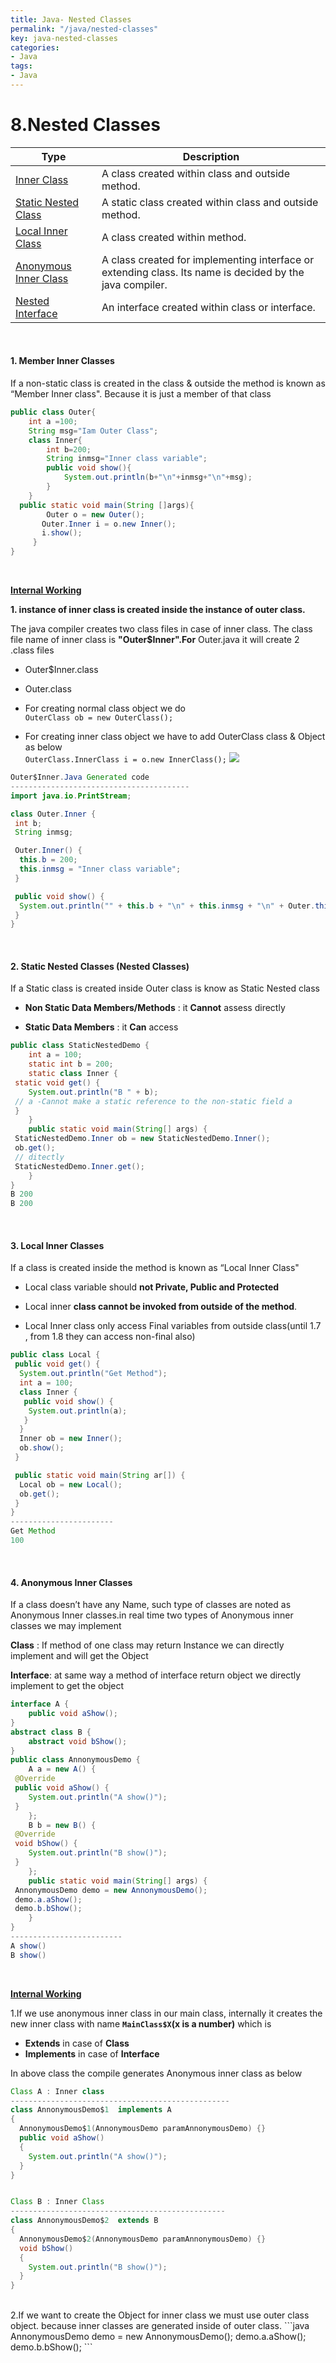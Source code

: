 ```yaml
---
title: Java- Nested Classes
permalink: "/java/nested-classes"
key: java-nested-classes
categories:
- Java
tags:
- Java
---
```


8.Nested Classes
================

| **Type**                                                                     | Description                                                                                              |
|------------------------------------------------------------------------------|----------------------------------------------------------------------------------------------------------|
| [Inner Class](#)           | A class created within class and outside method.                                                         |
| [Static Nested Class](#)   | A static class created within class and outside method.                                                  |
| [Local Inner Class](#)     | A class created within method.                                                                           |
| [Anonymous Inner Class](#) | A class created for implementing interface or extending class. Its name is decided by the java compiler. |
| [Nested Interface](#)      | An interface created within class or interface.                                                          |

<br>

#### 1. Member Inner Classes

If a non-static class is created in the class & outside the method is known as
“Member Inner class". Because it is just a member of that class
```java
public class Outer{    
    int a =100;
    String msg="Iam Outer Class";    
    class Inner{
        int b=200;
        String inmsg="Inner class variable";
        public void show(){
            System.out.println(b+"\n"+inmsg+"\n"+msg);
        }
    }
  public static void main(String []args){
        Outer o = new Outer();
       Outer.Inner i = o.new Inner();
       i.show();
     }
}
```

<br>

**<u>Internal Working</u>**

**1. instance of inner class is created inside the instance of outer class.**

The java compiler creates two class files in case of inner class. The class file
name of inner class is **"Outer$Inner".For** Outer.java it will create 2 .class
files

-   Outer$Inner.class
-   Outer.class

-   For creating normal class object we do  
    `OuterClass ob = new OuterClass();`

-   For creating inner class object we have to add OuterClass class & Object as below  
`OuterClass.InnerClass i = o.new InnerClass();`
![](media/6720e0b738586034565d4a5c60edc70f.jpg)


```java
Outer$Inner.Java Generated code
----------------------------------------
import java.io.PrintStream;

class Outer.Inner {
 int b;
 String inmsg;

 Outer.Inner() {
  this.b = 200;
  this.inmsg = "Inner class variable";
 }

 public void show() {
  System.out.println("" + this.b + "\n" + this.inmsg + "\n" + Outer.this.msg);
 }
}
```

<br>

#### 2. Static Nested Classes (Nested Classes)

If a Static class is created inside Outer class is know as Static Nested class

-   **Non Static Data Members/Methods** : it **Cannot** assess directly

-   **Static Data Members** : it **Can** access

```java
public class StaticNestedDemo {
	int a = 100;
	static int b = 200;
	static class Inner {
 static void get() {
 	System.out.println("B " + b);
 // a -Cannot make a static reference to the non-static field a
 }
	}
	public static void main(String[] args) {
 StaticNestedDemo.Inner ob = new StaticNestedDemo.Inner();
 ob.get();
 // ditectly
 StaticNestedDemo.Inner.get();
	}
}
B 200
B 200
```

<br>

#### 3. Local Inner Classes

If a class is created inside the method is known as “Local Inner Class"

-   Local class variable should **not Private, Public and Protected**

-   Local inner **class cannot be invoked from outside of the method**.

-   Local Inner class only access Final variables from outside class(until 1.7 ,
    from 1.8 they can access non-final also)

```java
public class Local {
 public void get() {
  System.out.println("Get Method");
  int a = 100;
  class Inner {
   public void show() {
    System.out.println(a);
   }
  }
  Inner ob = new Inner();
  ob.show();
 }

 public static void main(String ar[]) {
  Local ob = new Local();
  ob.get();
 }
}
-----------------------
Get Method                                                                  
100
```

<br>

#### 4. Anonymous Inner Classes

If a class doesn’t have any Name, such type of classes are noted as Anonymous
Inner classes.in real time two types of Anonymous inner classes we may implement

**Class** : If method of one class may return Instance we can directly implement
and will get the Object

**Interface**: at same way a method of interface return object we directly
implement to get the object
```java
interface A {
	public void aShow();
}
abstract class B {
	abstract void bShow();
}
public class AnnonymousDemo {
	A a = new A() {
 @Override
 public void aShow() {
 	System.out.println("A show()");
 }
	};
	B b = new B() {
 @Override
 void bShow() {
 	System.out.println("B show()");
 }
	};
	public static void main(String[] args) {
 AnnonymousDemo demo = new AnnonymousDemo();
 demo.a.aShow();
 demo.b.bShow();
	}
}
-------------------------
A show()
B show()
```

<br>

**<u>Internal Working</u>**

1.If we use anonymous inner class in our main class, internally it creates the
new inner class with name **`MainClass$X`(x is a number)** which is

-   **Extends** in case of **Class**
-   **Implements** in case of **Interface**

In above class the compile generates Anonymous inner class as below

```java
Class A : Inner class
-------------------------------------------------
class AnnonymousDemo$1  implements A
{
  AnnonymousDemo$1(AnnonymousDemo paramAnnonymousDemo) {}  
  public void aShow()
  {
    System.out.println("A show()");
  }
}


Class B : Inner Class
------------------------------------------------
class AnnonymousDemo$2  extends B
{
  AnnonymousDemo$2(AnnonymousDemo paramAnnonymousDemo) {}  
  void bShow()
  {
    System.out.println("B show()");
  }
}
```
<br>
2.If we want to create the Object for inner class we must use outer class object. because inner classes are generated inside of outer class.
```java
AnnonymousDemo demo = new AnnonymousDemo();
 demo.a.aShow();
 demo.b.bShow();
```